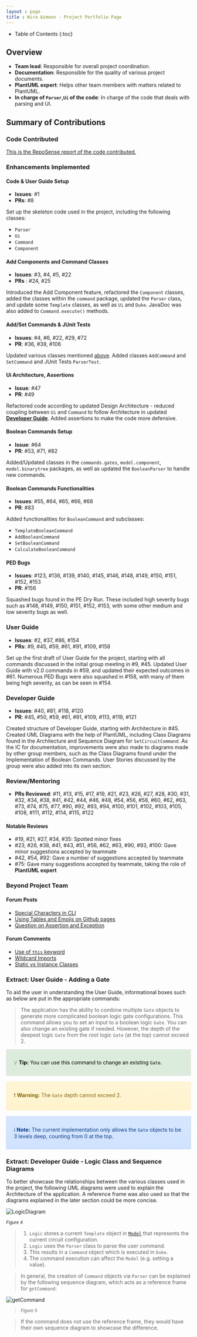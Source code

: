 ```yaml
---
layout : page
title : Wira Azmoon - Project Portfolio Page
---
```


<style>
.alert {
    position:relative;
    padding:.75rem 1.25rem;
    margin-bottom:1rem;
    border:1px solid transparent;
    order-radius:.25rem
}
.alert-primary {
    color:#073984;
    background-image:linear-gradient(180deg, #d6e6ff, #cfe2ff);
    border-color:#bbd6fe
}
.alert-warning {
	color: #856404;
	background-image: linear-gradient(180deg, #fff5d5, #fff3cd);
	border-color: #ffeeba
}
.alert-tip {
    color: #000000;
	background-image: linear-gradient(180deg, #DCECDC, #DCECDC);
	border-color: #DCDCDC
}
</style>
* Table of Contents
{:toc}

## Overview

* **Team lead**: Responsible for overall project coordination.
* **Documentation**: Responsible for the quality of various project documents.
* **PlantUML expert**: Helps other team members with matters related to PlantUML.
* **In charge of `Parser`,`Ui` of the code**: In charge of the code that deals with parsing and UI.

## Summary of Contributions

### Code Contributed

[This is the RepoSense report of the code contributed.](https://nus-cs2113-ay2021s1.github.io/tp-dashboard/#breakdown=true&search=hughjazzman&sort=groupTitle&sortWithin=title&since=2020-09-27&timeframe=commit&mergegroup=&groupSelect=groupByRepos&checkedFileTypes=docs~functional-code~test-code~other)

### Enhancements Implemented


#### Code & User Guide Setup 

* **Issues**: #1
* **PRs**: #8

Set up the skeleton code used in the project, including the following classes:

* `Parser`
* `Ui`
* `Command`
* `Component`

#### Add Components and Command Classes <a name="add-comp"></a>

* **Issues**: #3, #4, #5, #22
* **PRs** : #24, #25

Introduced the Add Component feature, refactored the `Component` classes, added the classes within the `command` package, updated the `Parser` class, and update some `Template` classes, as well as `Ui` and `Duke`. JavaDoc was also added to `Command.execute()` methods.

#### Add/Set Commands & JUnit Tests

* **Issues**: #4, #6, #22, #29, #72
* **PR**: #36, #39, #106

Updated various classes mentioned [above](#add-comp). Added classes `AddCommand` and `SetCommand` and JUnit Tests `ParserTest`.

#### Ui Architecture, Assertions

* **Issue**: #47
* **PR**: #49

Refactored code according to updated Design Architecture - reduced coupling between `Ui` and `Command` to follow Architecture in updated [**Developer Guide**](DeveloperGuide.md). Added assertions to make the code more defensive.

#### Boolean Commands Setup

* **Issue**: #64
* **PR**: #53, #71, #82

Added/Updated classes in the `commands.gates`, `model.component`, `model.binarytree` packages, as well as updated the `BooleanParser` to handle new commands.


#### Boolean Commands Functionalities

* **Issues**: #55, #64, #65, #66, #68
* **PR**: #83

Added functionalities for `BooleanCommand` and subclasses:

* `TemplateBooleanCommand`
* `AddBooleanCommand`
* `SetBooleanCommand`
* `CalculateBooleanCommand`

#### PED Bugs

* **Issues**: #123, #136, #139, #140, #145, #146, #148, #149, #150, #151, #152, #153
* **PR**: #156

Squashed bugs found in the PE Dry Run. These included high severity bugs such as #148, #149, #150, #151, #152, #153, with some other medium and low severity bugs as well.

### User Guide

* **Issues**: #2, #37, #86, #154
* **PRs**: #9, #45, #59, #61, #91, #109, #158

Set up the first draft of User Guide for the project, starting with all commands discussed in the initial group meeting in #9, #45. Updated User Guide with v2.0 commands in #59, and updated their expected outcomes in #61. Numerous PED Bugs were also squashed in #158, with many of them being high severity, as can be seen in #154.



### Developer Guide

* **Issues**: #40, #81, #118, #120
* **PR**: #45, #50, #59, #61, #91, #109, #113, #119, #121

Created structure of Developer Guide, starting with Architecture in #45. Created UML Diagrams with the help of PlantUML, including Class Diagrams found in the Architecture and Sequence Diagram for `SetCircuitCommand`. As the IC for documentation, improvements were also made to diagrams made by other group members, such as the Class Diagrams found under the Implementation of Boolean Commands. User Stories discussed by the group were also added into its own section.



### Review/Mentoring

* **PRs Reviewed**: #11, #13, #15, #17, #19, #21, #23, #26, #27, #28, #30, #31, #32, #34, #38, #41, #42, #44, #46, #48, #54, #56, #58, #60, #62, #63, #73, #74, #75, #77, #90, #92, #93, #94, #100, #101, #102, #103, #105, #108, #111, #112, #114, #115, #122

#### Notable Reviews

* #19, #21, #27, #34, #35: Spotted minor fixes
* #23, #26, #38, #41, #43, #51, #56, #62, #63, #90, #93, #100: Gave minor suggestions accepted by teammate
* #42, #54, #92: Gave a number of suggestions accepted by teammate
* #75: Gave many suggestions accepted by teammate, taking the role of **PlantUML expert**

### Beyond Project Team

#### Forum Posts

* [Special Characters in CLI](https://github.com/nus-cs2113-AY2021S1/forum/issues/22)
* [Using Tables and Emojis on Github pages](https://github.com/nus-cs2113-AY2021S1/forum/issues/61)
* [Question on Assertion and Exception](https://github.com/nus-cs2113-AY2021S1/forum/issues/87)

#### Forum Comments

* [Use of `this` keyword](https://github.com/nus-cs2113-AY2021S1/forum/issues/27#issuecomment-683380238)
* [Wildcard Imports](https://github.com/nus-cs2113-AY2021S1/forum/issues/36#issuecomment-687758900)
* [Static vs Instance Classes](https://github.com/nus-cs2113-AY2021S1/forum/issues/88#issuecomment-708482154)

### Extract: User Guide - Adding a Gate

To aid the user in understanding the User Guide, informational boxes such as below are put in the appropriate commands:

> The application has the ability to combine multiple `Gate` objects to generate more complicated boolean logic gate configurations. This command allows you to set an input to a boolean logic `Gate`. You can also change an existing gate if needed. However, the depth of the deepest logic `Gate` from the *root* logic `Gate` (at the top) cannot exceed 2.

<div markdown="span" class="alert alert-tip">

:bulb: **Tip:**  You can use this command to change an existing `Gate`.

</div>

<div markdown="span" class="alert alert-warning">

:exclamation: **Warning:** The `Gate` depth cannot exceed 2.

</div>

<div markdown="span" class="alert alert-primary">

:information_source: **Note:**  The current implementation only allows the `Gate` objects to be 3 levels deep, counting from 0 at the top.

</div>

### Extract: Developer Guide - Logic Class and Sequence Diagrams

To better showcase the relationships between the various classes used in the project, the following UML diagrams were used to explain the Architecture of the application. A reference frame was also used so that the diagrams explained in the later section could be more concise.

![LogicDiagram](../diagrams/LogicClassDiagram.png)

<small><i>Figure 4</i></small>

> 1. `Logic` stores a current `Template` object in [`Model`](#model-component) that represents the current circuit configuration.
> 1. `Logic` uses the `Parser` class to parse the user command.
> 1. This results in a `Command` object which is executed in `Duke`.
> 1. The command execution can affect the `Model` (e.g. setting a value).

> In general, the creation of `Command` objects via `Parser` can be explained by the following sequence diagram, which acts as a reference frame for `getCommand`:

![getCommand](../diagrams/GetCommand.png)

> <small><i>Figure 5</i></small>

> If the command does not use the reference frame, they would have their own sequence diagram to showcase the difference.